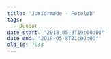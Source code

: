 ```yaml
---
title: 'Juniormøde - Fotoløb'
tags:
  - Junior
date_start: "2018-05-8T19:00:00"
date_end: "2018-05-8T21:00:00"
old_id: 7033
---
```


